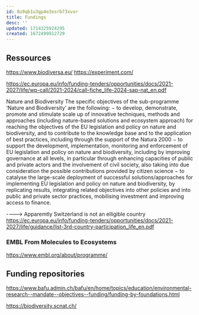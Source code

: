 ```yaml
---
id: 8u9qb1u3gp4e3osrb73xvor
title: Fundings
desc: ''
updated: 1714325924295
created: 1672499912729
---
```


## Ressources

https://www.biodiversa.eu/
https://experiment.com/


https://ec.europa.eu/info/funding-tenders/opportunities/docs/2021-2027/life/wp-call/2021-2024/call-fiche_life-2024-sap-nat_en.pdf


Nature and Biodiversity
The specific objectives of the sub-programme ‘Nature and Biodiversity’ are the
following:
− to develop, demonstrate, promote and stimulate scale up of innovative
techniques, methods and approaches (including nature-based solutions and
ecosystem approach) for reaching the objectives of the EU legislation and
policy on nature and biodiversity, and to contribute to the knowledge base and
to the application of best practices, including through the support of the
Natura 2000
− to support the development, implementation, monitoring and enforcement of
EU legislation and policy on nature and biodiversity, including by improving
governance at all levels, in particular through enhancing capacities of public
and private actors and the involvement of civil society, also taking into due
consideration the possible contributions provided by citizen science
− to catalyse the large-scale deployment of successful solutions/approaches for
implementing EU legislation and policy on nature and biodiversity, by
replicating results, integrating related objectives into other policies and into
public and private sector practices, mobilising investment and improving
access to finance.


----> Apparemtly Switzerland is not an elligible country https://ec.europa.eu/info/funding-tenders/opportunities/docs/2021-2027/life/guidance/list-3rd-country-participation_life_en.pdf




### EMBL From Molecules to Ecosystems

https://www.embl.org/about/programme/

## Funding  repositories    
https://www.bafu.admin.ch/bafu/en/home/topics/education/environmental-research--mandate--objectives--funding/funding-by-foundations.html


https://biodiversity.scnat.ch/